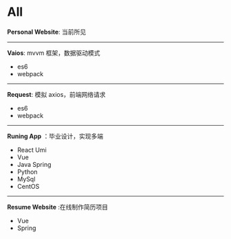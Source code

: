 # All

**Personal Website**: 当前所见

---

**Vaios**: mvvm 框架，数据驱动模式

- es6
- webpack

---

**Request**: 模拟 axios，前端网络请求

- es6
- webpack

---

**Runing App** ：毕业设计，实现多端

- React Umi
- Vue
- Java Spring
- Python
- MySql
- CentOS

---

**Resume Website** :在线制作简历项目

- Vue
- Spring
